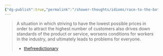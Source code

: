 ```yaml
---
{"dg-publish":true,"permalink":"/shower-thoughts/idioms/race-to-the-bottom/","dgPassFrontmatter":true}
---
```


> A situation in which striving to have the lowest possible prices in order to attract the highest number of customers also drives down standards of the product or service, worsens conditions for workers in the industry, and ultimately leads to problems for everyone.
> - [thefreedictionary](https://idioms.thefreedictionary.com/Race+to+the+bottom)
